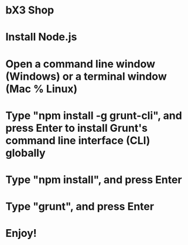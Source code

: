 # bX3 Shop ###################

# Install Node.js <a href="https://nodejs.org/en/download/"></a>

# Open a command line window (Windows) or a terminal window (Mac % Linux) 

# Type "npm install -g grunt-cli", and press Enter to install Grunt's command line interface (CLI) globally

# Type "npm install", and press Enter

# Type "grunt", and press Enter 

# Enjoy!
